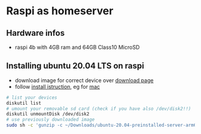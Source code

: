 # Raspi as homeserver

## Hardware infos

- raspi 4b with 4GB ram and 64GB Class10 MicroSD

## Installing ubuntu 20.04 LTS on raspi

- download image for correct device over [download page](https://ubuntu.com/download/raspberry-pi)
- follow [install istruction](https://ubuntu.com/download/raspberry-pi/thank-you?version=20.04&architecture=arm64+raspi), eg for [mac](https://ubuntu.com/tutorials/create-an-ubuntu-image-for-a-raspberry-pi-on-macos#1-overview)

```bash
# list your devices
diskutil list
# umount your removable sd card (check if you have also /dev/disk2!!)
diskutil unmountDisk /dev/disk2
# use previously downloaded image
sudo sh -c 'gunzip -c ~/Downloads/ubuntu-20.04-preinstalled-server-arm64+raspi.img.xz | sudo dd of=/dev/disk2 bs=32m'
```
